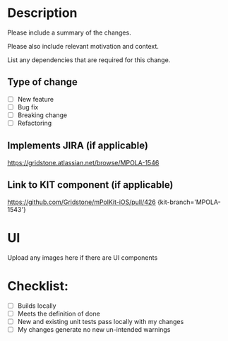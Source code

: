 # Description

Please include a summary of the changes.

Please also include relevant motivation and context. 

List any dependencies that are required for this change.

## Type of change

- [ ] New feature
- [ ] Bug fix
- [ ] Breaking change
- [ ] Refactoring

## Implements JIRA (if applicable)
https://gridstone.atlassian.net/browse/MPOLA-1546

## Link to KIT component (if applicable)
https://github.com/Gridstone/mPolKit-iOS/pull/426
{kit-branch='MPOLA-1543'}
 
# UI
Upload any images here if there are UI components
 
# Checklist:

- [ ] Builds locally
- [ ] Meets the definition of done
- [ ] New and existing unit tests pass locally with my changes
- [ ] My changes generate no new un-intended warnings
